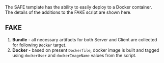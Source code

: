 The SAFE template has the ability to easily deploy to a Docker container. The details of the additions to the FAKE script are shown here.

## FAKE

1. **Bundle** - all necessary artifacts for both Server and Client are collected for following `Docker` target.
1. **Docker** - based on present `Dockerfile`, docker image is built and tagged using `dockerUser` and `dockerImageName` values from the script.
